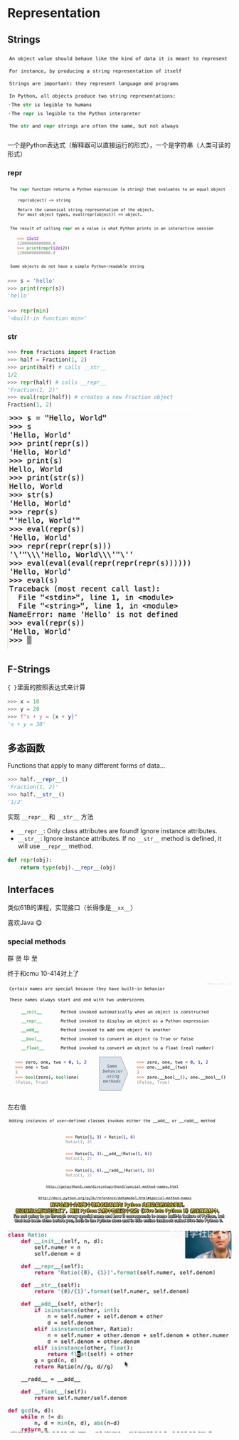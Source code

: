 # Representation

## Strings
![alt text](image.png)
一个是Python表达式（解释器可以直接运行的形式），一个是字符串（人类可读的形式）

### repr
![alt text](image-1.png)

```python
>>> s = 'hello'
>>> print(repr(s))
'hello'

>>> repr(min)
'<built-in function min>'
```
### str

```python
>>> from fractions import Fraction
>>> half = Fraction(1, 2)
>>> print(half) # calls __str__
1/2
>>> repr(half) # calls __repr__
'Fraction(1, 2)'
>>> eval(repr(half)) # creates a new Fraction object
Fraction(1, 2)
```

![alt text](image-2.png)

## F-Strings
`{ }`里面的按照表达式来计算
````python
>>> x = 10
>>> y = 20
>>> f"x + y = {x + y}"
'x + y = 30'
````



## 多态函数

Functions that apply to many different forms of data...

```python
>>> half.__repr__()
'Fraction(1, 2)'
>>> half.__str__()
'1/2'
```


实现 `__repr__` 和 `__str__` 方法
- `__repr__`: Only class attributes are found! Ignore instance attributes.
- `__str__`: Ignore instance attributes. If no `__str__` method is defined, it will use `__repr__` method.

```python
def repr(obj):
    return type(obj).__repr__(obj)
```

## Interfaces
类似61B的课程，实现接口（长得像是`__xx__`）

喜欢Java :yum:


### special methods

群 贤 毕 至

终于和cmu 10-414对上了

![alt text](image-3.png)

左右值

![alt text](image-4.png)


![alt text](image-5.png)

